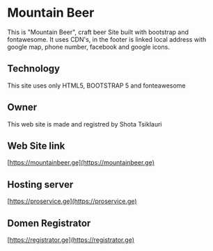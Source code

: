 # Mountain Beer

This is "Mountain Beer", craft beer Site built with bootstrap and fontawesome.
It uses CDN's, in the footer is linked local address with google map, phone number, facebook and google icons.

## Technology
This site uses only HTML5, BOOTSTRAP 5 and fonteawesome


## Owner

This web site is made and registred by Shota Tsiklauri 

## Web Site link
[https://mountainbeer.ge](https://mountainbeer.ge)

## Hosting server

[https://proservice.ge](https://proservice.ge)

## Domen Registrator
[https://registrator.ge](https://registrator.ge)